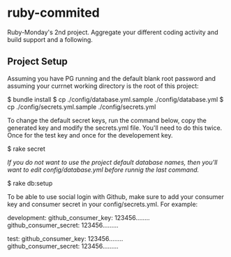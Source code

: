 # ruby-commited
Ruby-Monday's 2nd project. Aggregate your different coding activity and build support and a following.

## Project Setup

Assuming you have PG running and the default blank root password
and assuming your currnet working directory is the root of this project:

$ bundle install
$ cp ./config/database.yml.sample ./config/database.yml
$ cp ./config/secrets.yml.sample ./config/secrets.yml

To change the default secret keys, run the command below, copy the generated
key and modify the secrets.yml file. You'll need to do this twice. Once for
the test key and once for the developement key.

$ rake secret

_If you *do not* want to use the project default database names, then you'll want to edit
config/database.yml before runnig the last command._

$ rake db:setup

To be able to use social login with Github, make sure to add your consumer key
and consumer secret in your config/secrets.yml. For example:

development:
  github_consumer_key: 123456........</br>
  github_consumer_secret: 123456.........</br>

test:
  github_consumer_key: 123456........</br>
  github_consumer_secret: 123456.........</br>
